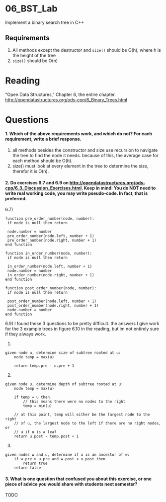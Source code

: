06_BST_Lab
==============

Implement a binary search tree in C++

Requirements
------------

1. All methods except the destructor and `size()` should be O(h), where h is the height of the tree
2. `size()` should be O(n)

Reading
=======
"Open Data Structures," Chapter 6, the entire chapter. http://opendatastructures.org/ods-cpp/6_Binary_Trees.html

Questions
=========

#### 1. Which of the above requirements work, and which do not? For each requirement, write a brief response.

1. all methods besides the constructor and size use recursion to navigate the tree to find the node it needs.  because of this, the average case for each method should be O(h).
2. size() must look at every element in the tree to determine the size, therefor it is O(n).

#### 2. Do exercises 6.7 and 6.9 on http://opendatastructures.org/ods-cpp/6_3_Discussion_Exercises.html. Keep in mind: You do NOT need to write real working code, you may write pseudo-code. In fact, that is preferred.

6.7)

	function pre_order_number(node, number):
	 if node is null then return

	 node.number = number
	 pre_order_number(node.left, number + 1)
	 pre_order_number(node.right, number + 1)
	end function
	 
	function in_order_number(node, number):
	 if node is null then return

	 in_order_number(node.left, number + 1)
	 node.number = number
	 in_order_number(node.right, number + 1)
	end function

	function post_order_number(node, number):
	 if node is null then return

	 post_order_number(node.left, number + 1)
	 post_order_number(node.right, number + 1)
	 node.number = number
	end function

6.9)  I found these 3 questions to be pretty difficult.  the answers I give work for the 3 example trees in figure 6.10 in the reading, but im not entirely sure if they always work.

1)

	given node u, determine size of subtree rooted at u:
		node temp = max(u)
		
		return temp.pre - u.pre + 1
2)
	
	given node u, determine depth of subtree rooted at u:
		node temp = max(u)
		
		if temp = u then
			// this means there were no nodes to the right
			temp = min(u)
		
		// at this point, temp will either be the largest node to the right
		// of u, the largest node to the left if there are no right nodes, or
		// u if u is a leaf
		return u.post - temp.post + 1
3)

	given nodes w and u, determine if u is an ancestor of w:
		if w.pre > u.pre and w.post < u.post then
			return true
		return false

#### 3. What is one question that confused you about this exercise, or one piece of advice you would share with students next semester?

TODO
